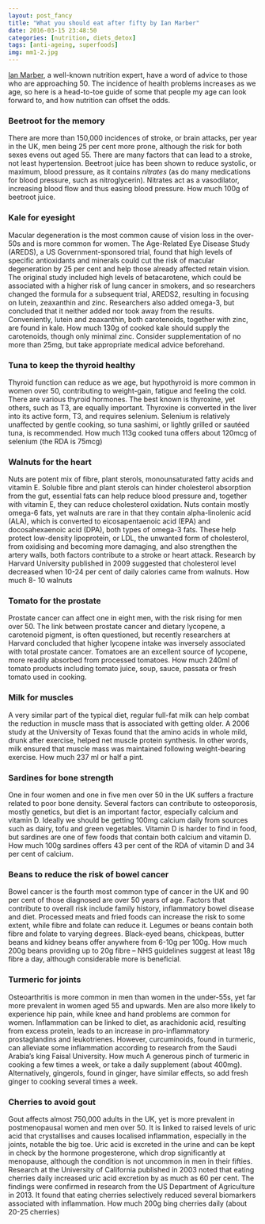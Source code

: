 ```yaml
---
layout: post_fancy
title: "What you should eat after fifty by Ian Marber"
date: 2016-03-15 23:48:50
categories: [nutrition, diets_detox]
tags: [anti-ageing, superfoods]
img: mm1-2.jpg
---
```


[Ian Marber], a well-known nutrition expert, have a word of advice to those who are approaching 50. The incidence of health problems increases as we age, so here is a head-to-toe guide of some that people my age can look forward to, and how nutrition can offset the odds.

### Beetroot for the memory ###
There are more than 150,000 incidences of stroke, or brain attacks, per year in the UK, men being 25 per cent more prone, although the risk for both sexes evens out aged 55. There are many factors that can lead to a stroke, not least hypertension. Beetroot juice has been shown to reduce systolic, or maximum, blood pressure, as it contains *nitrates* (as do many medications for blood pressure, such as nitroglycerin). Nitrates act as a vasodilator, increasing blood flow and thus easing blood pressure.
How much 100g of beetroot juice.

### Kale for eyesight ###
Macular degeneration is the most common cause of vision loss in the over-50s and is more common for women. The Age-Related Eye Disease Study (AREDS), a US Government-sponsored trial, found that high levels of specific antioxidants and minerals could cut the risk of macular degeneration by 25 per cent and help those already affected retain vision. The original study included high levels of betacarotene, which could be associated with a higher risk of lung cancer in smokers, and so researchers changed the formula for a subsequent trial, AREDS2, resulting in focusing on lutein, zeaxanthin and zinc. Researchers also added omega-3, but concluded that it neither added nor took away from the results. Conveniently, lutein and zeaxanthin, both carotenoids, together with zinc, are found in kale.
How much 130g of cooked kale should supply the carotenoids, though only minimal zinc. Consider supplementation of no more than 25mg, but take appropriate medical advice beforehand.

### Tuna to keep the thyroid healthy ###
Thyroid function can reduce as we age, but hypothyroid is more common in women over 50, contributing to weight-gain, fatigue and feeling the cold. There are various thyroid hormones. The best known is thyroxine, yet others, such as T3, are equally important. Thyroxine is converted in the liver into its active form, T3, and requires selenium. Selenium is relatively unaffected by gentle cooking, so tuna sashimi, or lightly grilled or sautéed tuna, is recommended.
How much 113g cooked tuna offers about 120mcg of selenium (the RDA is 75mcg)

### Walnuts for the heart ###
Nuts are potent mix of fibre, plant sterols, monounsaturated fatty acids and vitamin E. Soluble fibre and plant sterols can hinder cholesterol absorption from the gut, essential fats can help reduce blood pressure and, together with vitamin E, they can reduce cholesterol oxidation. Nuts contain mostly omega-6 fats, yet walnuts are rare in that they contain alpha-linolenic acid (ALA), which is converted to eicosapentaenoic acid (EPA) and docosahexaenoic acid (DPA), both types of omega-3 fats. These help protect low-density lipoprotein, or LDL, the unwanted form of cholesterol, from oxidising and becoming more damaging, and also strengthen the artery walls, both factors contribute to a stroke or heart attack. Research by Harvard University published in 2009 suggested that cholesterol level decreased when 10-24 per cent of daily calories came from walnuts.
How much 8- 10 walnuts

### Tomato for the prostate ###
Prostate cancer can affect one in eight men, with the risk rising for men over 50. The link between prostate cancer and dietary lycopene, a carotenoid pigment, is often questioned, but recently researchers at Harvard concluded that higher lycopene intake was inversely associated with total prostate cancer. Tomatoes are an excellent source of lycopene, more readily absorbed from processed tomatoes.
How much 240ml of tomato products including tomato juice, soup, sauce, passata or fresh tomato used in cooking.

### Milk for muscles ###
A very similar part of the typical diet, regular full-fat milk can help combat the reduction in muscle mass that is associated with getting older. A 2006 study at the University of Texas found that the amino acids in whole mild, drunk after exercise, helped net muscle protein synthesis. In other words, milk ensured that muscle mass was maintained following weight-bearing exercise.
How much 237 ml or half a pint.

### Sardines for bone strength
One in four women and one in five men over 50 in the UK suffers a fracture related to poor bone density. Several factors can contribute to osteoporosis, mostly genetics, but diet is an important factor, especially calcium and vitamin D. Ideally we should be getting 100mg calcium daily from sources such as dairy, tofu and green vegetables. Vitamin D is harder to find in food, but sardines are one of few foods that contain both calcium and vitamin D.
How much 100g sardines offers 43 per cent of the RDA of vitamin D and 34 per cent of calcium.

### Beans to reduce the risk of bowel cancer ###
Bowel cancer is the fourth most common type of cancer in the UK and 90 per cent of those diagnosed are over 50 years of age. Factors that contribute to overall risk include family history, inflammatory bowel disease and diet. Processed meats and fried foods can increase the risk to some extent, while fibre and folate can reduce it. Legumes or beans contain both fibre and folate to varying degrees. Black-eyed beans, chickpeas, butter beans and kidney beans offer anywhere from 6-10g per 100g.
How much 200g beans providing up to 20g fibre – NHS guidelines suggest at least 18g fibre a day, although considerable more is beneficial.

### Turmeric for joints ###
Osteoarthritis is more common in men than women in the under-55s, yet far more prevalent in women aged 55 and upwards. Men are also more likely to experience hip pain, while knee and hand problems are common for women. Inflammation can be linked to diet, as arachidonic acid, resulting from excess protein, leads to an increase in pro-inflammatory prostaglandins and leukotrienes. However, curcuminoids, found in turmeric, can alleviate some inflammation according to research from the Saudi Arabia’s king Faisal University.
How much A generous pinch of turmeric in cooking a few times a week, or take a daily supplement (about 400mg). Alternatively, gingerols, found in ginger, have similar effects, so add fresh ginger to cooking several times a week.

### Cherries to avoid gout ###
Gout affects almost 750,000 adults in the UK, yet is more prevalent in postmenopausal women and men over 50. It is linked to raised levels of uric acid that crystallises and causes localised inflammation, especially in the joints, notable the big toe. Uric acid is excreted in the urine and can be kept in check by the hormone progesterone, which drop significantly at menopause, although the condition is not uncommon in men in their fifties. Research at the University of California published in 2003 noted that eating cherries daily increased uric acid excretion by as much as 60 per cent. The findings were confirmed in research from the US Department of Agriculture in 2013. It found that eating cherries selectively reduced several biomarkers associated with inflammation.
How much 200g bing cherries daily (about 20-25 cherries)

[Ian Marber]: Ianmarber.com  


